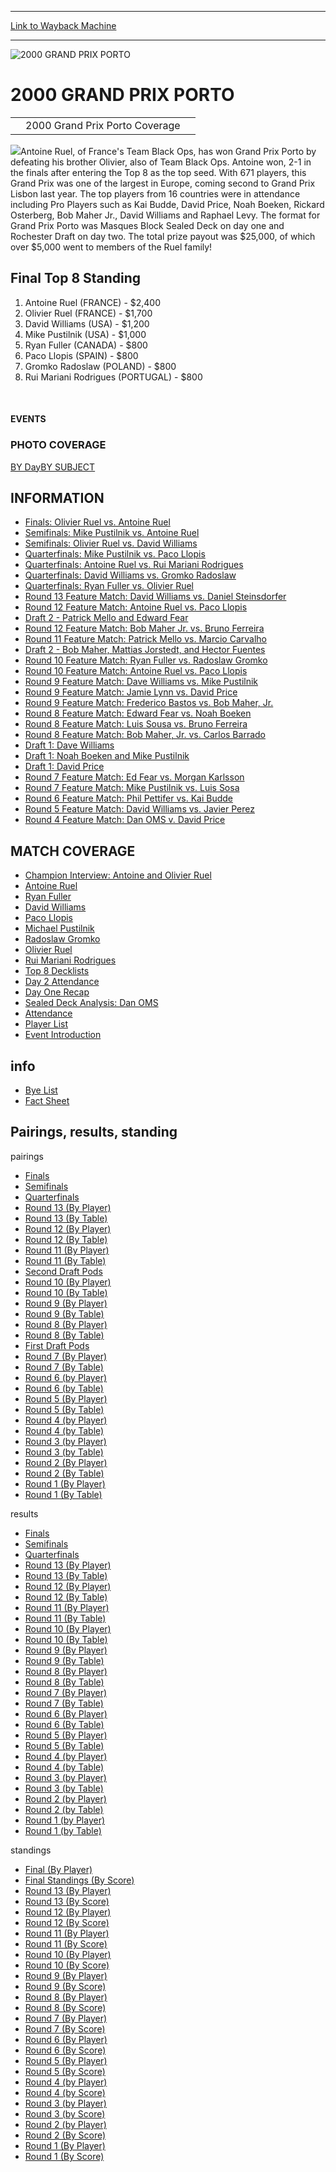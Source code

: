 
---
[Link to Wayback Machine](https://web.archive.org/web/20160303192240/http://magic.wizards.com/en/events/coverage/gpporto00)

[_metadata_:description]:- "2000 Grand Prix Porto Coverage   "
[_metadata_:generator]:- "Drupal 7 (http://drupal.org)"
[_metadata_:node]:- "946376"
[_metadata_:source]:- "div-block-system-main"
[_metadata_:title]:- "2000 GRAND PRIX PORTO"
[_metadata_:wayback_capture_timestamp]:- "2016-03-03 19:22:40"
[_metadata_:wayback_raw_url]:- "https://web.archive.org/web/20160303192240id_/http://magic.wizards.com/en/events/coverage/gpporto00"
[_metadata_:wayback_url]:- "http://magic.wizards.com/en/events/coverage/gpporto00"
---







![2000 GRAND PRIX PORTO](https://media.magic.wizards.com/images/banner/large_1_4.jpg)





2000 GRAND PRIX PORTO
=====================














|  |  |  |
| --- | --- | --- |
|  | 2000 Grand Prix Porto Coverage |  |

![](https://media.magic.wizards.com/image_legacy_migration/sideboard/GPPORTO00/Images/229.jpg)Antoine Ruel, of France's Team Black Ops, has won Grand Prix Porto by defeating his brother Olivier, also of Team Black Ops. Antoine won, 2-1 in the finals after entering the Top 8 as the top seed.
With 671 players, this Grand Prix was one of the largest in Europe, coming second to Grand Prix Lisbon last year. The top players from 16 countries were in attendance including Pro Players such as Kai Budde, David Price, Noah Boeken, Rickard Osterberg, Bob Maher Jr., David Williams and Raphael Levy. The format for Grand Prix Porto was Masques Block Sealed Deck on day one and Rochester Draft on day two. The total prize payout was $25,000, of which over $5,000 went to members of the Ruel family!


Final Top 8 Standing
--------------------


1. Antoine Ruel (FRANCE) - $2,400
2. Olivier Ruel (FRANCE) - $1,700
3. David Williams (USA) - $1,200
4. Mike Pustilnik (USA) - $1,000
5. Ryan Fuller (CANADA) - $800
6. Paco Llopis (SPAIN) - $800
7. Gromko Radoslaw (POLAND) - $800
8. Rui Mariani Rodrigues (PORTUGAL) - $800

 








#### EVENTS


### PHOTO COVERAGE


[BY Day](/en/articles/archive/event-coverage/photo-coverage-2000-grand-prix-porto-2015-12-16)[BY SUBJECT](/en/articles/archive/event-coverage/photo-coverage-2000-grand-prix-porto-2015-12-16)









INFORMATION
-----------


* [Finals: Olivier Ruel vs. Antoine Ruel](/en/articles/archive/event-coverage/finals-olivier-ruel-france-vs-antoine-ruel-france-2015-12-16)
* [Semifinals: Mike Pustilnik vs. Antoine Ruel](/en/articles/archive/event-coverage/semifinals-mike-pustilnik-usa-vs-antoine-ruel-france-2015-12-16)
* [Semifinals: Olivier Ruel vs. David Williams](/en/articles/archive/event-coverage/semifinals-olivier-ruel-france-vs-david-williams-usa-2015-12-16)
* [Quarterfinals: Mike Pustilnik vs. Paco Llopis](/en/articles/archive/event-coverage/quarterfinals-mike-pustilnik-usa-vs-paco-llopis-spain-2015-12-16)
* [Quarterfinals: Antoine Ruel vs. Rui Mariani Rodrigues](/en/articles/archive/event-coverage/quarterfinals-antoine-ruel-france-vs-rui-mariani-rodrigues-portugal)
* [Quarterfinals: David Williams vs. Gromko Radoslaw](/en/articles/archive/event-coverage/quarterfinals-david-williams-usa-vs-gromko-radoslaw-poland-2015-12)
* [Quarterfinals: Ryan Fuller vs. Olivier Ruel](/en/articles/archive/event-coverage/quarterfinals-ryan-fuller-canada-vs-olivier-ruel-france-2015-12-16)
* [Round 13 Feature Match: David Williams vs. Daniel Steinsdorfer](/en/articles/archive/event-coverage/round-13-feature-match-david-williams-vs-daniel-steinsdorfer-2015-12)
* [Round 12 Feature Match: Antoine Ruel vs. Paco Llopis](/en/articles/archive/event-coverage/round-12-feature-match-antoine-ruel-france-vs-paco-llopis-spain-2015)
* [Draft 2 - Patrick Mello and Edward Fear](/en/articles/archive/event-coverage/draft-2-patrick-mello-germany-and-edward-fear-usa-2015-12-16)
* [Round 12 Feature Match: Bob Maher Jr. vs. Bruno Ferreira](/en/articles/archive/event-coverage/round-12-feature-match-bob-maher-jr-usa-vs-bruno-ferreira-portugal)
* [Round 11 Feature Match: Patrick Mello vs. Marcio Carvalho](/en/articles/archive/event-coverage/round-11-feature-match-patrick-mello-germany-vs-marcio-carvalho)
* [Draft 2 - Bob Maher, Mattias Jorstedt, and Hector Fuentes](/en/articles/archive/event-coverage/draft-2-bob-maher-usa-mattias-jorstedt-sweden-and-hector-fuentes)
* [Round 10 Feature Match: Ryan Fuller vs. Radoslaw Gromko](/en/articles/archive/event-coverage/round-10-feature-match-ryan-fuller-canada-vs-radoslaw-gromko-poland)
* [Round 10 Feature Match: Antoine Ruel vs. Paco Llopis](/en/articles/archive/event-coverage/round-10-feature-match-antoine-ruel-france-vs-paco-llopis-spain-2015)
* [Round 9 Feature Match: Dave Williams vs. Mike Pustilnik](/en/articles/archive/event-coverage/round-9-feature-match-dave-williams-usa-vs-mike-pustilnik-usa-2015)
* [Round 9 Feature Match: Jamie Lynn vs. David Price](/en/articles/archive/event-coverage/round-9-feature-match-jamie-lynn-canada-vs-david-price-usa-2015-12)
* [Round 9 Feature Match: Frederico Bastos vs. Bob Maher, Jr.](/en/articles/archive/event-coverage/round-9-feature-match-frederico-bastos-portugal-vs-bob-maher-jr-usa)
* [Round 8 Feature Match: Edward Fear vs. Noah Boeken](/en/articles/archive/event-coverage/round-8-feature-match-edward-fear-usa-vs-noah-boeken-netherlands)
* [Round 8 Feature Match: Luis Sousa vs. Bruno Ferreira](/en/articles/archive/event-coverage/round-8-feature-match-luis-sousa-portugal-vs-bruno-ferreira-portugal)
* [Round 8 Feature Match: Bob Maher, Jr. vs. Carlos Barrado](/en/articles/archive/event-coverage/round-8-feature-match-bob-maher-jr-usa-vs-carlos-barrado-spain-2015)
* [Draft 1: Dave Williams](/en/articles/archive/event-coverage/draft-1-dave-williams-usa-2015-12-16)
* [Draft 1: Noah Boeken and Mike Pustilnik](/en/articles/archive/event-coverage/draft-1-noah-boeken-netherlands-and-mike-pustilnik-usa-2015-12-16)
* [Draft 1: David Price](/en/articles/archive/event-coverage/draft-1-david-price-usa-2015-12-16)
* [Round 7 Feature Match: Ed Fear vs. Morgan Karlsson](/en/articles/archive/event-coverage/round-7-feature-match-ed-fear-usa-vs-morgan-karlsson-sweden-2015-12)
* [Round 7 Feature Match: Mike Pustilnik vs. Luis Sosa](/en/articles/archive/event-coverage/round-7-feature-match-mike-pustilnik-usavs-luis-sosa-portugal-2015)
* [Round 6 Feature Match: Phil Pettifer vs. Kai Budde](/en/articles/archive/event-coverage/round-6-feature-match-phil-pettifer-vs-kai-budde-2015-12-16)
* [Round 5 Feature Match: David Williams vs. Javier Perez](/en/articles/archive/event-coverage/round-5-feature-match-david-williams-vs-javier-perez-2015-12-16)
* [Round 4 Feature Match: Dan OMS v. David Price](/en/articles/archive/event-coverage/round-4-feature-match-dan-omahoney-schwartz-v-david-price-2015-12-16)


MATCH COVERAGE
--------------


* [Champion Interview: Antoine and Olivier Ruel](/en/articles/archive/event-coverage/ruels-rule-2015-12-16)
* [Antoine Ruel](/en/articles/archive/event-coverage/top-8-antoine-ruel-2015-12-16)
* [Ryan Fuller](/en/articles/archive/event-coverage/top-8-ryan-fuler-2015-12-16)
* [David Williams](/en/articles/archive/event-coverage/top-8-david-williams-2015-12-16)
* [Paco Llopis](/en/articles/archive/event-coverage/top-8-paco-llopis-2015-12-16)
* [Michael Pustilnik](/en/articles/archive/event-coverage/top-8-michael-pustilnik-2015-12-16)
* [Radoslaw Gromko](/en/articles/archive/event-coverage/top-8-radoslaw-gromko-2015-12-16)
* [Olivier Ruel](/en/articles/archive/event-coverage/top-8-olivier-ruel-2015-12-16)
* [Rui Mariani Rodrigues](/en/articles/archive/event-coverage/top-8-rui-mariani-rodrigues-2015-12-16)
* [Top 8 Decklists](/en/articles/archive/event-coverage/top-8-decklists-2015-12-16-1)
* [Day 2 Attendance](/en/articles/archive/event-coverage/day-2-attendance-statistics-2015-12-16)
* [Day One Recap](/en/articles/archive/event-coverage/day-one-recap-2015-12-16)
* [Sealed Deck Analysis: Dan OMS](/en/articles/archive/event-coverage/sealed-deck-analysis-dan-oms-2015-12-16)
* [Attendance](/en/articles/archive/event-coverage/attendance-statistics-2015-12-16)
* [Player List](/en/articles/archive/event-coverage/grand-prix-porto-player-list-671-players-2015-12-16)
* [Event Introduction](/en/articles/archive/event-coverage/grand-prix-porto-introduction-2015-12-16)


info
----


* [Bye List](/en/articles/archive/event-coverage/grand-prix-porto-2000-bye-list-2015-12-16)
* [Fact Sheet](/en/articles/archive/event-coverage/grand-prix-porto-2000-fact-sheet-2015-12-16)


Pairings, results, standing
---------------------------



pairings


* [Finals](/en/articles/archive/event-coverage/final-pairing-2015-12-16)
* [Semifinals](/en/articles/archive/event-coverage/semifinal-pairings-2015-12-16-7)
* [Quarterfinals](/en/articles/archive/event-coverage/quarterfinal-pairings-2015-12-16-7)
* [Round 13 (By Player)](/en/articles/archive/event-coverage/round-13-pairings-player-2015-12-16-8)
* [Round 13 (By Table)](/en/articles/archive/event-coverage/round-13-pairings-table-2015-12-16-8)
* [Round 12 (By Player)](/en/articles/archive/event-coverage/round-12-pairings-player-2015-12-16-8)
* [Round 12 (By Table)](/en/articles/archive/event-coverage/round-12-pairings-table-2015-12-16-8)
* [Round 11 (By Player)](/en/articles/archive/event-coverage/round-11-pairings-player-2015-12-16-8)
* [Round 11 (By Table)](/en/articles/archive/event-coverage/round-11-pairings-table-2015-12-16-8)
* [Second Draft Pods](/en/articles/archive/event-coverage/second-draft-pods-2015-12-16-1)
* [Round 10 (By Player)](/en/articles/archive/event-coverage/round-10-pairings-player-2015-12-16-8)
* [Round 10 (By Table)](/en/articles/archive/event-coverage/round-10-pairings-table-2015-12-16-6)
* [Round 9 (By Player)](/en/articles/archive/event-coverage/round-9-pairings-player-2015-12-16-8)
* [Round 9 (By Table)](/en/articles/archive/event-coverage/round-9-pairings-table-2015-12-16-9)
* [Round 8 (By Player)](/en/articles/archive/event-coverage/round-8-pairings-player-2015-12-16-7)
* [Round 8 (By Table)](/en/articles/archive/event-coverage/round-8-pairings-table-2015-12-16-7)
* [First Draft Pods](/en/articles/archive/event-coverage/first-draft-pods-2015-12-16-1)
* [Round 7 (By Player)](/en/articles/archive/event-coverage/round-7-pairings-player-2015-12-16-7)
* [Round 7 (By Table)](/en/articles/archive/event-coverage/round-7-pairings-table-2015-12-16-8)
* [Round 6 (by Player)](/en/articles/archive/event-coverage/round-6-pairings-player-2015-12-16-8)
* [Round 6 (by Table)](/en/articles/archive/event-coverage/round-6-pairings-table-2015-12-16-8)
* [Round 5 (By Player)](/en/articles/archive/event-coverage/round-5-standings-player-2015-12-16-8)
* [Round 5 (By Table)](/en/articles/archive/event-coverage/round-5-standings-table-2015-12-16)
* [Round 4 (by Player)](/en/articles/archive/event-coverage/round-4-pairings-player-2015-12-16-8)
* [Round 4 (by Table)](/en/articles/archive/event-coverage/round-4-pairings-table-2015-12-16-8)
* [Round 3 (by Player)](/en/articles/archive/event-coverage/round-3-standings-player-2015-12-16-9)
* [Round 3 (by Table)](/en/articles/archive/event-coverage/round-3-standings-table-2015-12-16)
* [Round 2 (By Player)](/en/articles/archive/event-coverage/round-2-pairings-player-2015-12-16-8)
* [Round 2 (By Table)](/en/articles/archive/event-coverage/round-2-pairings-table-2015-12-16-8)
* [Round 1 (By Player)](/en/articles/archive/event-coverage/round-1-pairings-player-2015-12-16-8)
* [Round 1 (By Table)](/en/articles/archive/event-coverage/round-1-pairings-table-2015-12-16-8)


results


* [Finals](/en/articles/archive/event-coverage/finals-result-2015-12-16-5)
* [Semifinals](/en/articles/archive/event-coverage/semifinal-results-2015-12-16-7)
* [Quarterfinals](/en/articles/archive/event-coverage/quarterfinal-results-2015-12-16-7)
* [Round 13 (By Player)](/en/articles/archive/event-coverage/round-13-results-player-2015-12-16-8)
* [Round 13 (By Table)](/en/articles/archive/event-coverage/round-13-results-table-2015-12-16-8)
* [Round 12 (By Player)](/en/articles/archive/event-coverage/round-12-results-player-2015-12-16-8)
* [Round 12 (By Table)](/en/articles/archive/event-coverage/round-12-results-table-2015-12-16-8)
* [Round 11 (By Player)](/en/articles/archive/event-coverage/round-11-results-player-2015-12-16-8)
* [Round 11 (By Table)](/en/articles/archive/event-coverage/round-11-results-table-2015-12-16-8)
* [Round 10 (By Player)](/en/articles/archive/event-coverage/round-10-results-player-2015-12-16-8)
* [Round 10 (By Table)](/en/articles/archive/event-coverage/round-10-results-table-2015-12-16-7)
* [Round 9 (By Player)](/en/articles/archive/event-coverage/round-9-results-player-2015-12-16-8)
* [Round 9 (By Table)](/en/articles/archive/event-coverage/round-9-results-table-2015-12-16-8)
* [Round 8 (By Player)](/en/articles/archive/event-coverage/round-8-results-player-2015-12-16-8)
* [Round 8 (By Table)](/en/articles/archive/event-coverage/round-8-results-table-2015-12-16-8)
* [Round 7 (By Player)](/en/articles/archive/event-coverage/round-7-results-player-2015-12-16-8)
* [Round 7 (By Table)](/en/articles/archive/event-coverage/round-7-results-table-2015-12-16-8)
* [Round 6 (By Player)](/en/articles/archive/event-coverage/round-6-results-player-2015-12-16-7)
* [Round 6 (By Table)](/en/articles/archive/event-coverage/round-6-results-table-2015-12-16-7)
* [Round 5 (By Player)](/en/articles/archive/event-coverage/round-5-results-player-2015-12-16-8)
* [Round 5 (By Table)](/en/articles/archive/event-coverage/round-5-results-table-2015-12-16-8)
* [Round 4 (by Player)](/en/articles/archive/event-coverage/round-4-results-player-2015-12-16-8)
* [Round 4 (by Table)](/en/articles/archive/event-coverage/round-4-results-table-2015-12-16-8)
* [Round 3 (by Player)](/en/articles/archive/event-coverage/round-3-results-player-2015-12-16-8)
* [Round 3 (by Table)](/en/articles/archive/event-coverage/round-3-results-table-2015-12-16-8)
* [Round 2 (by Player)](/en/articles/archive/event-coverage/round-2-results-player-2015-12-16-8)
* [Round 2 (by Table)](/en/articles/archive/event-coverage/round-2-results-table-2015-12-16-8)
* [Round 1 (by Player)](/en/articles/archive/event-coverage/round-1-results-player-2015-12-16-7)
* [Round 1 (by Table)](/en/articles/archive/event-coverage/round-1-results-table-2015-12-16-8)


standings


* [Final (By Player)](/en/articles/archive/event-coverage/final-standings-player-2015-12-16-7)
* [Final Standings (By Score)](/en/articles/archive/event-coverage/final-standings-score-2015-12-16-8)
* [Round 13 (By Player)](/en/articles/archive/event-coverage/round-13-standings-player-2015-12-16-8)
* [Round 13 (By Score)](/en/articles/archive/event-coverage/round-13-standings-score-2015-12-16-8)
* [Round 12 (By Player)](/en/articles/archive/event-coverage/round-12-standings-player-2015-12-16-8)
* [Round 12 (By Score)](/en/articles/archive/event-coverage/round-12-standings-score-2015-12-16-8)
* [Round 11 (By Player)](/en/articles/archive/event-coverage/round-11-standings-player-2015-12-16-8)
* [Round 11 (By Score)](/en/articles/archive/event-coverage/round-11-standings-score-2015-12-16-8)
* [Round 10 (By Player)](/en/articles/archive/event-coverage/round-10-standings-player-2015-12-16-8)
* [Round 10 (By Score)](/en/articles/archive/event-coverage/round-10-standings-score-2015-12-16-8)
* [Round 9 (By Player)](/en/articles/archive/event-coverage/round-9-standings-player-2015-12-16-8)
* [Round 9 (By Score)](/en/articles/archive/event-coverage/round-9-standings-score-2015-12-16-8)
* [Round 8 (By Player)](/en/articles/archive/event-coverage/round-8-standings-player-2015-12-16-8)
* [Round 8 (By Score)](/en/articles/archive/event-coverage/round-8-standings-score-2015-12-16-8)
* [Round 7 (By Player)](/en/articles/archive/event-coverage/round-7-standings-player-2015-12-16-8)
* [Round 7 (By Score)](/en/articles/archive/event-coverage/round-7-standings-score-2015-12-16-8)
* [Round 6 (By Player)](/en/articles/archive/event-coverage/round-6-standings-player-2015-12-16-7)
* [Round 6 (By Score)](/en/articles/archive/event-coverage/round-6-standings-score-2015-12-16-7)
* [Round 5 (By Player)](/en/articles/archive/event-coverage/round-5-standings-player-2015-12-16-9)
* [Round 5 (By Score)](/en/articles/archive/event-coverage/round-5-standings-score-2015-12-16-8)
* [Round 4 (by Player)](/en/articles/archive/event-coverage/round-4-standings-player-2015-12-16-8)
* [Round 4 (by Score)](/en/articles/archive/event-coverage/round-4-standings-score-2015-12-16-8)
* [Round 3 (by Player)](/en/articles/archive/event-coverage/round-3-standings-player-2015-12-16-8)
* [Round 3 (by Score)](/en/articles/archive/event-coverage/round-3-standings-score-2015-12-16-8)
* [Round 2 (by Player)](/en/articles/archive/event-coverage/round-2-standings-player-2015-12-16-8)
* [Round 2 (By Score)](/en/articles/archive/event-coverage/round-2-standings-score-2015-12-16-8)
* [Round 1 (By Player)](/en/articles/archive/event-coverage/round-1-standings-player-2015-12-16-8)
* [Round 1 (By Score)](/en/articles/archive/event-coverage/round-1-standings-score-2015-12-16-8)



 

